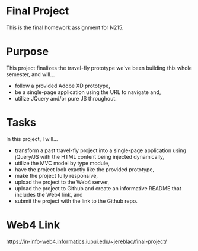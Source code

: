 # Final Project

This is the final homework assignment for N215.

# Purpose

This project finalizes the travel-fly prototype we've been building this whole semester, and will...

- follow a provided Adobe XD prototype,
- be a single-page application using the URL to navigate and,
- utilize JQuery and/or pure JS throughout.

# Tasks

In this project, I will...

- transform a past travel-fly project into a single-page application using jQuery/JS with the HTML content being injected dynamically,
- utilize the MVC model by type module,
- have the project look exactly like the provided prototype,
- make the project fully responsive,
- upload the project to the Web4 server,
- upload the project to Github and create an informative README that includes the Web4 link, and
- submit the project with the link to the Github repo.

# Web4 Link
https://in-info-web4.informatics.iupui.edu/~jereblac/final-project/
